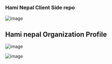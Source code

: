 ### Hami Nepal Client Side repo

![image](https://user-images.githubusercontent.com/61181196/118235974-2bb08100-b4b5-11eb-89b0-52b1487516d4.png)

## Hami nepal Organization Profile

![image](https://user-images.githubusercontent.com/61181196/118236170-7b8f4800-b4b5-11eb-9f33-054ddceedfa2.png)

![image](https://user-images.githubusercontent.com/61181196/118236297-9e216100-b4b5-11eb-8c41-475e41e8cfeb.png)
